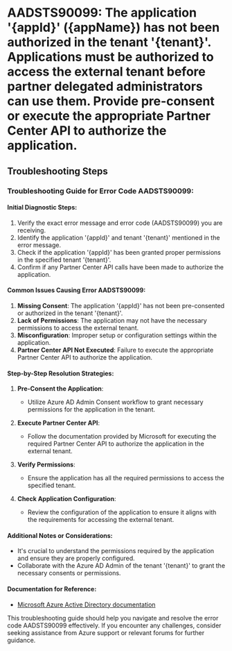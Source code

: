 # AADSTS90099: The application '{appId}' ({appName}) has not been authorized in the tenant '{tenant}'. Applications must be authorized to access the external tenant before partner delegated administrators can use them. Provide pre-consent or execute the appropriate Partner Center API to authorize the application.


## Troubleshooting Steps
### Troubleshooting Guide for Error Code AADSTS90099:

#### Initial Diagnostic Steps:
1. Verify the exact error message and error code (AADSTS90099) you are receiving.
2. Identify the application '{appId}' and tenant '{tenant}' mentioned in the error message.
3. Check if the application '{appId}' has been granted proper permissions in the specified tenant '{tenant}'.
4. Confirm if any Partner Center API calls have been made to authorize the application.

#### Common Issues Causing Error AADSTS90099:
1. **Missing Consent**: The application '{appId}' has not been pre-consented or authorized in the tenant '{tenant}'.
2. **Lack of Permissions**: The application may not have the necessary permissions to access the external tenant.
3. **Misconfiguration**: Improper setup or configuration settings within the application.
4. **Partner Center API Not Executed**: Failure to execute the appropriate Partner Center API to authorize the application.

#### Step-by-Step Resolution Strategies:
1. **Pre-Consent the Application**:
   - Utilize Azure AD Admin Consent workflow to grant necessary permissions for the application in the tenant.
  
2. **Execute Partner Center API**:
   - Follow the documentation provided by Microsoft for executing the required Partner Center API to authorize the application in the external tenant.

3. **Verify Permissions**:
   - Ensure the application has all the required permissions to access the specified tenant.

4. **Check Application Configuration**:
   - Review the configuration of the application to ensure it aligns with the requirements for accessing the external tenant.

#### Additional Notes or Considerations:
- It's crucial to understand the permissions required by the application and ensure they are properly configured.
- Collaborate with the Azure AD Admin of the tenant '{tenant}' to grant the necessary consents or permissions.

#### Documentation for Reference:
- [Microsoft Azure Active Directory documentation](https://docs.microsoft.com/en-us/azure/active-directory/)

This troubleshooting guide should help you navigate and resolve the error code AADSTS90099 effectively. If you encounter any challenges, consider seeking assistance from Azure support or relevant forums for further guidance.